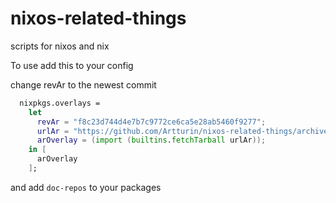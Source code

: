 # nixos-related-things
scripts for nixos and nix


To use add this to your config

change revAr to the newest commit

```nix
  nixpkgs.overlays =
    let
      revAr = "f8c23d744d4e7b7c9772ce6ca5e28ab5460f9277";
      urlAr = "https://github.com/Artturin/nixos-related-things/archive/${revAr}.tar.gz";
      arOverlay = (import (builtins.fetchTarball urlAr));
    in [
      arOverlay
    ];
```
and add `doc-repos` to your packages


